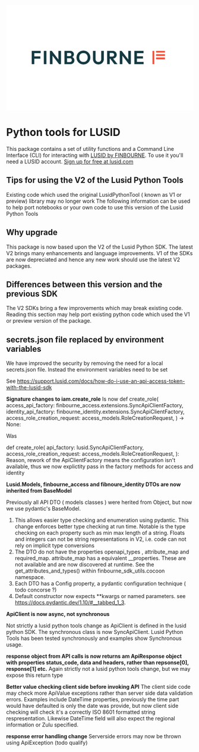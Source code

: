 ![LUSID_by_Finbourne](./resources/Finbourne_Logo_Teal.svg)

# Python tools for LUSID

This package contains a set of utility functions and a Command Line Interface (CLI) for interacting with [LUSID by FINBOURNE](https://www.finbourne.com/lusid-technology). To use it you'll need a LUSID account. [Sign up for free at lusid.com](https://www.lusid.com/app/signup)


## Tips for using the V2 of the Lusid Python Tools
Existing code which used the original LusidPythonTool ( known as V1 or preview) library may no longer work
The following information can be used to help port notebooks or your own code to use this version of the Lusid Python Tools  

## Why upgrade
This package is now based upon the V2 of the Lusid Python SDK. The latest V2 brings many enhancements and language improvements.  V1 of the SDKs are now depreciated and hence any new work should use the latest V2 packages.

## Differences between this version and the previous SDK
The V2 SDKs bring a few improvements which may break existing code. Reading this section may help port existing python code which used the V1 or preview version of the package.


## secrets.json file replaced by environment variables
We have improved the security by removing the need for a local secrets.json file. Instead the environment variables need to be set

See https://support.lusid.com/docs/how-do-i-use-an-api-access-token-with-the-lusid-sdk

**Signature changes to iam.create_role**
Is now 
def create_role(
    access_api_factory: finbourne_access.extensions.SyncApiClientFactory,
    identity_api_factory: finbourne_identity.extensions.SyncApiClientFactory,
    access_role_creation_request: access_models.RoleCreationRequest,
) -> None:

Was

def create_role(
    api_factory: lusid.SyncApiClientFactory,
    access_role_creation_request: access_models.RoleCreationRequest,
):
Reason, rework of the ApiClientFactory means the configuration isn't available, thus we now explictity pass in the factory methods for access and identity 

**Lusid.Models, finbourne_access and fibnoure_identity DTOs are now inherited from BaseModel**

Previously all API DTO ( models classes ) were herited from Object, but now we use pydantic's BaseModel.
1. This allows easier type checking and enumeration using pydantic. This change enforces better type checking at run time. Notable is the type checking on each property such as min max length of a string. Floats and integers can not be string representations in V2, i.e. code can not rely on implicit type conversions 
2. The DTO do not have the properties openapi_types , attribute_map and required_map.  attribute_map has a equivalent __properties. These are not available and are now discovered at runtime. See the  get_attributes_and_types() within finbourne_sdk_utils.cocoon namespace.
3. Each DTO has a Config property, a pydantic configuration technique ( todo concorse ?)
4. Default constructor now expects **kwargs or named parameters. see https://docs.pydantic.dev/1.10/#__tabbed_1_3.



**ApiClient is now async, not synchronous**

Not strictly a lusid python tools change as ApiClient is defined in the lusid python SDK. The synchronous class is now SyncApiClient. Lusid Python Tools has been tested synchronously and examples show Synchronous usage. 

**response object from API calls is now returns am ApiResponse object with properties status_code, data and headers, rather than repsonse[0], response[1] etc.**
Again strictly not a lusid python tools change, but we may expose this return type

**Better value checking client side before invoking API**
The client side code may check more ApiValue exceptions rather than server side data validation errors. Examples include DateTime properties, previously the time part would have defaulted is only the date was provide, but now client side checking will check it's a correctly ISO 8601 formatted string respresentation. Likewise DateTime field will also expect the regional information or Zulu specified.

**response error handling change**
Serverside errors may now be thrown using ApiException (todo qualify)